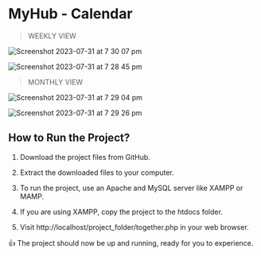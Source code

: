 # MyHub - Calendar

> WEEKLY VIEW

![Screenshot 2023-07-31 at 7 30 07 pm](https://github.com/nilayaltinay/calendar/assets/94836516/0379cbe9-190e-458c-bd63-b5f49ef7c636)

![Screenshot 2023-07-31 at 7 28 45 pm](https://github.com/nilayaltinay/calendar/assets/94836516/4ae43a0d-e6a7-456d-ac8b-20977e70f741)

> MONTHLY VIEW

![Screenshot 2023-07-31 at 7 29 04 pm](https://github.com/nilayaltinay/calendar/assets/94836516/5652ae28-e43e-44cc-8d26-0ac7c4ae6b5f)

![Screenshot 2023-07-31 at 7 29 26 pm](https://github.com/nilayaltinay/calendar/assets/94836516/bfbe7f07-94e1-4bde-978c-4a3c71f51f1d)

## How to Run the Project?

  1. Download the project files from GitHub.
     
  2. Extract the downloaded files to your computer.
     
  3. To run the project, use an Apache and MySQL server like XAMPP or MAMP.
     
  4. If you are using XAMPP, copy the project to the htdocs folder.
     
  5. Visit http://localhost/project_folder/together.php in your web browser.

  
:+1: The project should now be up and running, ready for you to experience.
